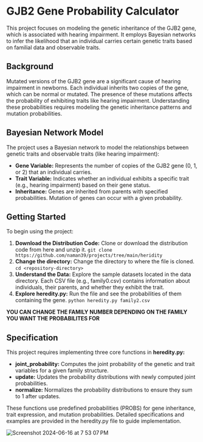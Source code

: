 # GJB2 Gene Probability Calculator

This project focuses on modeling the genetic inheritance of the GJB2 gene, which is associated with hearing impairment. It employs Bayesian networks to infer the likelihood that an individual carries certain genetic traits based on familial data and observable traits.

## Background
Mutated versions of the GJB2 gene are a significant cause of hearing impairment in newborns. Each individual inherits two copies of the gene, which can be normal or mutated. The presence of these mutations affects the probability of exhibiting traits like hearing impairment. Understanding these probabilities requires modeling the genetic inheritance patterns and mutation probabilities.

## Bayesian Network Model
The project uses a Bayesian network to model the relationships between genetic traits and observable traits (like hearing impairment):

* **Gene Variable:** Represents the number of copies of the GJB2 gene (0, 1, or 2) that an individual carries.
* **Trait Variable:** Indicates whether an individual exhibits a specific trait (e.g., hearing impairment) based on their gene status.
* **Inheritance:** Genes are inherited from parents with specified probabilities. Mutation of genes can occur with a given probability.

## Getting Started
To begin using the project:

1. **Download the Distribution Code:** Clone or download the distribution code from here and unzip it.
   ```git clone https://github.com/naman39/projects/tree/main/heridity```
2. **Change the directory:** Change the directory to where the file is cloned.
  ```cd <repository-directory>```
3. **Understand the Data:** Explore the sample datasets located in the data directory. Each CSV file (e.g., family0.csv) contains information about individuals, their parents, and whether they exhibit the trait.
4. **Explore heredity.py:** Run the file and see the probabilities of them containing the gene.
   ```python heredity.py family2.csv```
   
**YOU CAN CHANGE THE FAMILY NUMBER DEPENDING ON THE FAMILY YOU WANT THE PROBABILITES FOR**

## Specification
This project requires implementing three core functions in **heredity.py:**

* **joint_probability:** Computes the joint probability of the genetic and trait variables for a given family structure.
* **update:** Updates the probability distributions with newly computed joint probabilities.
* **normalize:** Normalizes the probability distributions to ensure they sum to 1 after updates.
  
These functions use predefined probabilities (PROBS) for gene inheritance, trait expression, and mutation probabilities. Detailed specifications and examples are provided in the heredity.py file to guide implementation.


![Screenshot 2024-06-16 at 7 53 07 PM](https://github.com/naman39/projects/assets/59209974/73d95316-5e6e-4888-905e-d3a2a768fd08)
